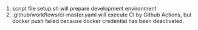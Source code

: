 1. script file setup.sh will prepare development environment
2. .github/workflows/ci-master.yaml will execute CI by Github Actions, but docker push failed because docker credential has been deactivated.
